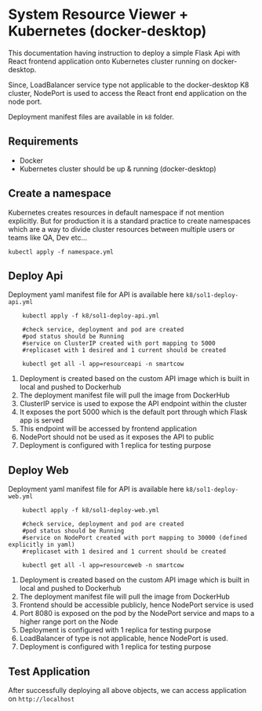 # System Resource Viewer + Kubernetes (docker-desktop)

This documentation having instruction to deploy a simple Flask Api with React frontend application onto Kubernetes cluster running on docker-desktop. 

Since, LoadBalancer service type not applicable to the docker-desktop K8 cluster, NodePort is used to access the React front end application on the node port.

Deployment manifest files are available in `k8` folder.

## Requirements

- Docker
- Kubernetes cluster should be up & running (docker-desktop)

## Create a namespace

Kubernetes creates resources in default namespace if not mention explicitly. 
But for production it is a standard practice to create namespaces which are a way to divide cluster resources between multiple users or teams like QA, Dev etc...

```
kubectl apply -f namespace.yml
```

## Deploy Api

Deployment yaml manifest file for API is available here `k8/sol1-deploy-api.yml`

```
    kubectl apply -f k8/sol1-deploy-api.yml

    #check service, deployment and pod are created
    #pod status should be Running
    #service on ClusterIP created with port mapping to 5000
    #replicaset with 1 desired and 1 current should be created
    
    kubectl get all -l app=resourceapi -n smartcow
```

1. Deployment is created based on the custom API image which is built in local and pushed to Dockerhub
2. The deployment manifest file will pull the image from DockerHub
3. ClusterIP service is used to expose the API endpoint within the cluster
4. It exposes the port 5000 which is the default port through which Flask app is served
5. This endpoint will be accessed by frontend application
6. NodePort should not be used as it exposes the API to public
7. Deployment is configured with 1 replica for testing purpose

## Deploy Web

Deployment yaml manifest file for API is available here `k8/sol1-deploy-web.yml`

```
    kubectl apply -f k8/sol1-deploy-web.yml

    #check service, deployment and pod are created
    #pod status should be Running
    #service on NodePort created with port mapping to 30000 (defined explicitly in yaml)
    #replicaset with 1 desired and 1 current should be created
    
    kubectl get all -l app=resourceweb -n smartcow
```

1. Deployment is created based on the custom API image which is built in local and pushed to Dockerhub
2. The deployment manifest file will pull the image from DockerHub
3. Frontend should be accessible publicly, hence NodePort service is used
4. Port 8080 is exposed on the pod by the NodePort service and maps to a higher range port on the Node 
5. Deployment is configured with 1 replica for testing purpose
6. LoadBalancer of type is not applicable, hence NodePort is used.
7. Deployment is configured with 1 replica for testing purpose


## Test Application

After successfully deploying all above objects, we can access application on `http://localhost`